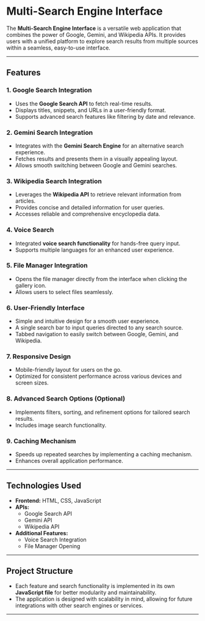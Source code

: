 # Multi-Search Engine Interface

The **Multi-Search Engine Interface** is a versatile web application that combines the power of Google, Gemini, and Wikipedia APIs. It provides users with a unified platform to explore search results from multiple sources within a seamless, easy-to-use interface.

---

## Features

### 1. Google Search Integration
- Uses the **Google Search API** to fetch real-time results.
- Displays titles, snippets, and URLs in a user-friendly format.
- Supports advanced search features like filtering by date and relevance.

### 2. Gemini Search Integration
- Integrates with the **Gemini Search Engine** for an alternative search experience.
- Fetches results and presents them in a visually appealing layout.
- Allows smooth switching between Google and Gemini searches.

### 3. Wikipedia Search Integration
- Leverages the **Wikipedia API** to retrieve relevant information from articles.
- Provides concise and detailed information for user queries.
- Accesses reliable and comprehensive encyclopedia data.

### 4. Voice Search
- Integrated **voice search functionality** for hands-free query input.
- Supports multiple languages for an enhanced user experience.

### 5. File Manager Integration
- Opens the file manager directly from the interface when clicking the gallery icon.
- Allows users to select files seamlessly.

### 6. User-Friendly Interface
- Simple and intuitive design for a smooth user experience.
- A single search bar to input queries directed to any search source.
- Tabbed navigation to easily switch between Google, Gemini, and Wikipedia.

### 7. Responsive Design
- Mobile-friendly layout for users on the go.
- Optimized for consistent performance across various devices and screen sizes.

### 8. Advanced Search Options (Optional)
- Implements filters, sorting, and refinement options for tailored search results.
- Includes image search functionality.

### 9. Caching Mechanism
- Speeds up repeated searches by implementing a caching mechanism.
- Enhances overall application performance.

---

## Technologies Used

- **Frontend:** HTML, CSS, JavaScript
- **APIs:** 
  - Google Search API  
  - Gemini API  
  - Wikipedia API  
- **Additional Features:** 
  - Voice Search Integration  
  - File Manager Opening

---

## Project Structure

- Each feature and search functionality is implemented in its own **JavaScript file** for better modularity and maintainability.
- The application is designed with scalability in mind, allowing for future integrations with other search engines or services.

---

